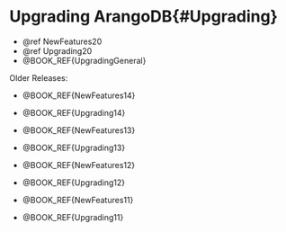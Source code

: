 Upgrading ArangoDB{#Upgrading}
==============================

- @ref NewFeatures20
- @ref Upgrading20
- @BOOK_REF{UpgradingGeneral}

Older Releases:

- @BOOK_REF{NewFeatures14}
- @BOOK_REF{Upgrading14}

- @BOOK_REF{NewFeatures13}
- @BOOK_REF{Upgrading13}

- @BOOK_REF{NewFeatures12}
- @BOOK_REF{Upgrading12}

- @BOOK_REF{NewFeatures11}
- @BOOK_REF{Upgrading11}
